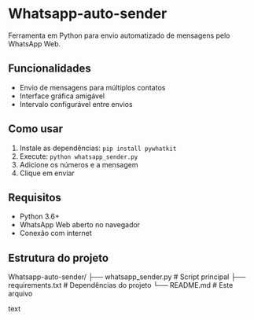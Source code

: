 # Whatsapp-auto-sender

Ferramenta em Python para envio automatizado de mensagens pelo WhatsApp Web.

## Funcionalidades

- Envio de mensagens para múltiplos contatos
- Interface gráfica amigável
- Intervalo configurável entre envios

## Como usar

1. Instale as dependências: `pip install pywhatkit`
2. Execute: `python whatsapp_sender.py`
3. Adicione os números e a mensagem
4. Clique em enviar

## Requisitos

- Python 3.6+
- WhatsApp Web aberto no navegador
- Conexão com internet

## Estrutura do projeto
Whatsapp-auto-sender/
├── whatsapp_sender.py # Script principal
├── requirements.txt # Dependências do projeto
└── README.md # Este arquivo

text
